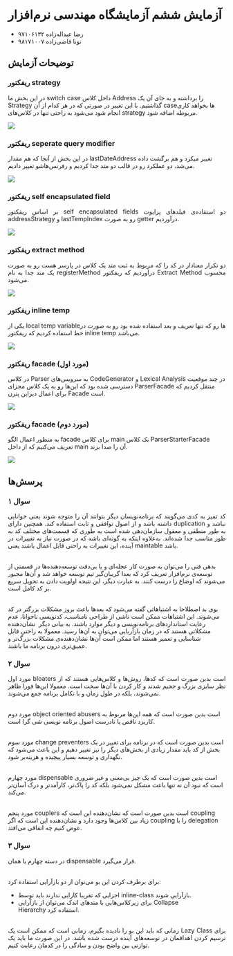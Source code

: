 # آزمایش ششم آزمایشگاه مهندسی نرم‌افزار
- رضا عبداله‌زاده ۹۷۱۰۶۱۳۲
- نونا قاضی‌زاده ۹۸۱۷۱۰۰۷
## توضیحات آزمایش

### ریفکتور strategy
<p align="justify">  

در این بخش ما switch case داخل کلاس Address را برداشته و به جای آن یک Strategy گذاشتیم. 
با این تغییر در صورتی که در هر کدام از آن caseها بخواهد کاری انجام شود می‌شود به راحتی تنها در کلاس‌های strategy مربوطه اضافه شود.

  </p>
  
  ![](https://github.com/nonaghazizadeh/SE_lab_7/assets/59199865/1a45830c-6469-4354-92fb-cfe7fa7618e1)
  
  
### ریفکتور seperate query modifier
<p align="justify">  

در این بخش از آنجا که هم مقدار lastDateAddress تغییر میکرد و هم برگشت داده می‌شد، دو عملکرد رو در قالب دو متد جدا کردیم و رفرنس‌هاشو تغییر دادیم. 
  </p>
  
  ![](https://github.com/nonaghazizadeh/SE_lab_7/assets/59199865/d7647d76-dd70-4bbe-8515-e2b8e2c4ab9e)
  
### ریفکتور self encapsulated field

<p align="justify">
  بر اساس ریفکتور self encapsulated fields دو استفاده‌ی فیلد‌های پرایوت addressStrategy و lastTempIndex رو به صورت getter درآوردیم.
  
  </p>
  
  ![](https://github.com/nonaghazizadeh/SE_lab_7/assets/59199865/f9978b2d-daeb-451f-85a2-aa16cf3b4b7a)
  
  ### ریفکتور extract method
  <p align="justify">
  دو تکرار معنادار در کد را که مربوط به ثبت متد یک کلاس در  پارسر هست رو به صورت یک متد جدا به نام registerMethod درآوردیم که ریفکتور Extract Method محسوب می‌شود.
  
  </p>
  
  ![](https://github.com/nonaghazizadeh/SE_lab_7/assets/59199865/06953cbd-d0fa-432a-a64a-d4f59bc6b13e)
  
  
 ### ریفکتور inline temp
 <p align="justify">
  یکی از local temp variableها رو که تنها تعریف و بعد استفاده شده بود رو به صورت در خط استفاده کردیم که ریفکتور inline temp می‌باشد.
  </p>
  
  ![](https://github.com/nonaghazizadeh/SE_lab_7/assets/59199865/996ef2dc-6238-45dd-a12b-a9a4987017de)
  
  ### ریفکتور facade (مورد اول)
  <p align="justify">

  در کلاس Parser به سرویس‌های CodeGenerator و Lexical Analysis در چند موقعیت دسترسی شده بود که این‌ها رو به یک کلاس مجزای ParserFacade منتقل کردیم که برای اعمال دیزاین پترن Facade است.
  
  </p>
  
  ![](https://github.com/nonaghazizadeh/SE_lab_7/assets/59199865/1097cfe3-a88a-4f3d-8e25-dd72db742beb)
  
### ریفکتور facade (مورد دوم)
<p align="justify">

به منظور اعمال الگو facade برای کلاس main بک کلاس ParserStarterFacade تعریف می‌کنیم که از داخل main آن را صدا بزند.
  </p>
  
  ![](https://github.com/nonaghazizadeh/SE_lab_7/assets/59199865/4924a91d-af7a-4f1d-87b5-2b996d4e8613)



## پرسش‌ها
### سوال ۱
<p align="justify">
  کد تمیز به کدی می‌گویند که برنامه‌نویسان دیگر بتوانند آن را متوجه شوند یعنی خوانایی داشته باشد و از اصول توافقی و ثابت استفاده کند. همچنین دارای duplication نباشد و به طور منطقی و معقول سازمان‌دهی شده است به طوری که قسمت‌های مختلف کد به طور مناسب جدا شده‌اند. به‌علاوه اینکه به گونه‌ای باشه که در صورت نیاز به تغییرات در آینده، این تغییرات به راحتی قابل اعمال باشند یعنی maintable باشد. 
 </br>
  </br>

  بدهی فنی را می‌توان به صورت کار عجله‌ای و یا بی‌دقت توسعه‌دهنده‌ها در قسمتی از توسعه‌ی نرم‌افزار تعریف کرد که بعدا گریبان‌گیر تیم توسعه خواهد شد و آن‌ها مجبور می‌شوند که اوضاع را درست کنند. به‌ عبارت دیگر، این نتیجه اولویت دادن به تحویل سریع بر کد کامل است.
</br>
 </br>

بوی بد اصطلاحا به اشتباهاتی گفته می‌شود که بعدها باعث بروز مشکلات بزرگتر در کد می‌شوند. این اشتباهات ممکن است ناشی از طراحی نامناسب، کدنویسی ناخوانا، عدم رعایت استانداردهای برنامه‌نویسی و دیگر موارد باشند. به بیانی دیگر  نشان‌دهنده مشکلاتی هستند که در زمان بازآریایی می‌توان به آن‌ها رسید. معمولا به راحتی قابل شناسایی و تعمیر هستند اما ممکن است آن‌ها نشان‌دهنده‌ی مشکلات بزرگ‌تر و عمیق‌تری درون برنامه‌ ما باشند.
  </p>
  
### سوال ۲
<p align="justify">
  مورد اول bloaters است بدین صورت است که کدها، روش‌ها و کلاس‌هایی هستند که از نظر سایزی بزرگ و حجیم شدند و کار کردن با آن‌ها سخت است. معمولا این‌ها فورا ظاهر نمی‌شوند، بلکه در طول زمان و با تکامل برنامه جمع می‌شوند.
  </br>
   </br>

  مورد دوم object oriented abusers است بدین صورت است که همه این‌ها مربوط به کاربرد ناقص یا نادرست اصول برنامه نویسی شی گرا است.
  </br>
   </br>

  مورد سوم change preventers است بدین صورت است که در برنامه برای تغییر در یک بخش از کد باید مقدار زیادی از بخش‌های دیگر را نیز تغییر دهیم و این باعث می‌شود که نگهداری و توسعه بسیار پیچیده و هزینه‌بر شود.
  </br>
   </br>

  مورد چهارم dispensable است بدین صورت است که یک چیز بی‌معنی و غیر ضروری است که نبود آن نه تنها باعث مشکل نمی‌شود بلکه کد را پاک‌تر، کارآمدتر و درک آسان‌تر می‌کند.
  </br>
   </br>

  مورد پنجم couplers است بدین صورت است که نشان‌دهنده این است که coupling زیاد بین کلاس‌ها وجود دارد و نشان‌دهنده این است که اگر coupling را با delegation عوض کنیم چه اتفاقی می‌افتد.

  
  </p>
  
  ### سوال ۳ 
  
  <p align="justify">
  در دسته چهارم یا همان dispensable قرار می‌گیرد.
  </br>
   </br>

برای برطرف کردن این بو می‌توان از دو باز‌آرایی استفاده کرد:

<ul>
  <li>  اجزایی که تقریبا کارایی ندارند باید توسط inline-class بازآرایی شوند.
</li>
  <li>  برای زیرکلاس‌هایی با متد‌های اندک می‌توان از بازآرایی Collapse Hierarchy استفاده کرد.
</li>
</ul>  
  </p>
  <p align="justify">
  </br>
  زمانی که باید این بو را نادیده بگیرم، زمانی است که ممکن است یک Lazy Class برای ترسیم کردن اهدافمان در توسعه‌های آینده درست شده باشد. در این صورت ما باید یک توازنی بین واضح بودن و سادگی را در کدمان رعایت کنیم.
  </p>










  
  
  
  
  
  

